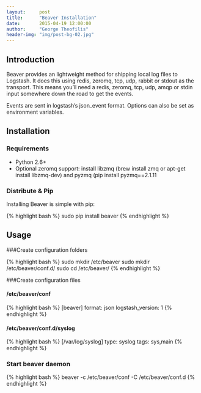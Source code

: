 ```yaml
---
layout:     post
title:      "Beaver Installation"
date:       2015-04-19 12:00:00
author:     "George Theofilis"
header-img: "img/post-bg-02.jpg"
---
```


## Introduction

Beaver provides an lightweight method for shipping local log files to Logstash. It does this using redis, zeromq, tcp, udp, rabbit or stdout as the transport. This means you’ll need a redis, zeromq, tcp, udp, amqp or stdin input somewhere down the road to get the events.

Events are sent in logstash’s json_event format. Options can also be set as environment variables.

## Installation

### Requirements

* Python 2.6+
* Optional zeromq support: install libzmq (brew install zmq or apt-get install libzmq-dev) and pyzmq (pip install pyzmq==2.1.11

### Distribute & Pip

Installing Beaver is simple with pip:

{% highlight bash %}
sudo pip install beaver
{% endhighlight %}

## Usage

###Create configuration folders

{% highlight bash %}
sudo mkdir /etc/beaver
sudo mkdir /etc/beaver/conf.d/
sudo cd /etc/beaver/
{% endhighlight %}

###Create configuration files

#### /etc/beaver/conf
{% highlight bash %}
[beaver]
format: json
logstash_version: 1
{% endhighlight %}

#### /etc/beaver/conf.d/syslog
{% highlight bash %}
[/var/log/syslog]
type: syslog
tags: sys,main
{% endhighlight %}

### Start beaver daemon
{% highlight bash %}
beaver -c /etc/beaver/conf -C /etc/beaver/conf.d
{% endhighlight %}